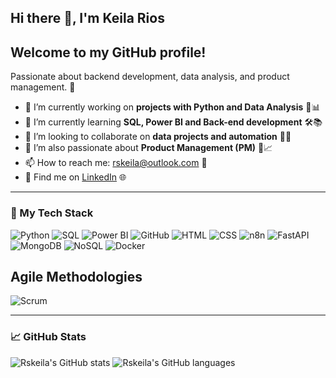 ## Hi there 👋, I'm Keila Rios

## Welcome to my GitHub profile!

Passionate about backend development, data analysis, and product management. 🚀


- 🔭 I’m currently working on **projects with Python and Data Analysis** 🐍📊  
- 🌱 I’m currently learning **SQL, Power BI and Back-end development** 🛠️📚  
- 👯 I’m looking to collaborate on **data projects and automation** 🤖✨  
- 💼 I’m also passionate about **Product Management (PM)** 🚀📈  
- 📫 How to reach me: [rskeila@outlook.com](mailto:rskeila@outlook.com) 📧  
- 🔗 Find me on [LinkedIn](https://www.linkedin.com/in/rskeila/) 🌐 



---

### 🚀 My Tech Stack

![Python](https://img.shields.io/badge/-Python-3776AB?style=flat&logo=python&logoColor=white)
![SQL](https://img.shields.io/badge/-SQL-4479A1?style=flat&logo=mysql&logoColor=white)
![Power BI](https://img.shields.io/badge/-Power%20BI-F2C811?style=flat&logo=microsoft-power-bi&logoColor=white)
![GitHub](https://img.shields.io/badge/-GitHub-181717?style=flat&logo=github&logoColor=white)
![HTML](https://img.shields.io/badge/-HTML-E34F26?style=flat&logo=html5&logoColor=white)
![CSS](https://img.shields.io/badge/-CSS-1572B6?style=flat&logo=css3&logoColor=white)
![n8n](https://img.shields.io/badge/-n8n-ff3e00?style=flat&logo=n8n&logoColor=white)
![FastAPI](https://img.shields.io/badge/-FastAPI-009688?style=flat&logo=fastapi&logoColor=white)
![MongoDB](https://img.shields.io/badge/-MongoDB-47A248?style=flat&logo=mongodb&logoColor=white)
![NoSQL](https://img.shields.io/badge/-NoSQL-005A9C?style=flat)
![Docker](https://img.shields.io/badge/-Docker-2496ED?style=flat&logo=docker&logoColor=white)
## Agile Methodologies

![Scrum](https://img.shields.io/badge/-Scrum-6DB33F?style=flat&logo=scrumalliance&logoColor=white)


---

### 📈 GitHub Stats

![Rskeila's GitHub stats](https://github-readme-stats.vercel.app/api?username=Rskeila&show_icons=true&theme=radical)
![Rskeila's GitHub languages](https://github-readme-stats.vercel.app/api/top-langs/?username=Rskeila&layout=compact)





